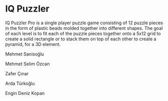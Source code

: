 # IQ Puzzler

IQ Puzzler Pro is a single player puzzle game consisting of 12 puzzle pieces in the form of plastic beads molded together into different shapes. The goal of each level is to fit each of the puzzle pieces together onto a 5x12 grid to create a solid rectangle or to stack them on top of each other to create a pyramid, for a 3D element. 

Mehmet Sanisoğlu 

Mehmet Selim Özcan

Zafer Çınar

Arda Türkoğlu

Engin Deniz Kopan
